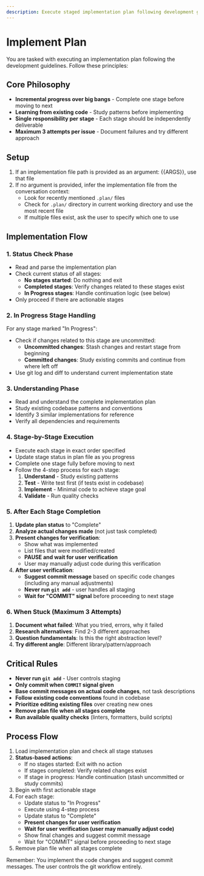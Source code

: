 ```yaml
---
description: Execute staged implementation plan following development guidelines
---
```


# Implement Plan

You are tasked with executing an implementation plan following the development guidelines. Follow these principles:

## Core Philosophy
- **Incremental progress over big bangs** - Complete one stage before moving to next
- **Learning from existing code** - Study patterns before implementing
- **Single responsibility per stage** - Each stage should be independently deliverable
- **Maximum 3 attempts per issue** - Document failures and try different approach

## Setup
1. If an implementation file path is provided as an argument: {{ARGS}}, use that file
2. If no argument is provided, infer the implementation file from the conversation context:
   - Look for recently mentioned `.plan/` files
   - Check for `.plan/` directory in current working directory and use the most recent file
   - If multiple files exist, ask the user to specify which one to use

## Implementation Flow

### 1. Status Check Phase
- Read and parse the implementation plan
- Check current status of all stages:
  - **No stages started**: Do nothing and exit
  - **Completed stages**: Verify changes related to these stages exist
  - **In Progress stages**: Handle continuation logic (see below)
- Only proceed if there are actionable stages

### 2. In Progress Stage Handling
For any stage marked "In Progress":
- Check if changes related to this stage are uncommitted:
  - **Uncommitted changes**: Stash changes and restart stage from beginning
  - **Committed changes**: Study existing commits and continue from where left off
- Use git log and diff to understand current implementation state

### 3. Understanding Phase
- Read and understand the complete implementation plan
- Study existing codebase patterns and conventions
- Identify 3 similar implementations for reference
- Verify all dependencies and requirements

### 4. Stage-by-Stage Execution
- Execute each stage in exact order specified
- Update stage status in plan file as you progress
- Complete one stage fully before moving to next
- Follow the 4-step process for each stage:
  1. **Understand** - Study existing patterns
  2. **Test** - Write test first (if tests exist in codebase)
  3. **Implement** - Minimal code to achieve stage goal
  4. **Validate** - Run quality checks

### 5. After Each Stage Completion
1. **Update plan status** to "Complete"
2. **Analyze actual changes made** (not just task completed)
3. **Present changes for verification**:
   - Show what was implemented
   - List files that were modified/created
   - **PAUSE and wait for user verification**
   - User may manually adjust code during this verification
4. **After user verification**:
   - **Suggest commit message** based on specific code changes (including any manual adjustments)
   - **Never run `git add`** - user handles all staging
   - **Wait for "COMMIT" signal** before proceeding to next stage

### 6. When Stuck (Maximum 3 Attempts)
1. **Document what failed**: What you tried, errors, why it failed
2. **Research alternatives**: Find 2-3 different approaches
3. **Question fundamentals**: Is this the right abstraction level?
4. **Try different angle**: Different library/pattern/approach

## Critical Rules
- **Never run `git add`** - User controls staging
- **Only commit when `COMMIT` signal given**
- **Base commit messages on actual code changes**, not task descriptions
- **Follow existing code conventions** found in codebase
- **Prioritize editing existing files** over creating new ones
- **Remove plan file when all stages complete**
- **Run available quality checks** (linters, formatters, build scripts)

## Process Flow
1. Load implementation plan and check all stage statuses
2. **Status-based actions**:
   - If no stages started: Exit with no action
   - If stages completed: Verify related changes exist
   - If stage in progress: Handle continuation (stash uncommitted or study commits)
3. Begin with first actionable stage
4. For each stage:
   - Update status to "In Progress"
   - Execute using 4-step process
   - Update status to "Complete"
   - **Present changes for user verification**
   - **Wait for user verification (user may manually adjust code)**
   - Show final changes and suggest commit message
   - Wait for "COMMIT" signal before proceeding to next stage
5. Remove plan file when all stages complete

Remember: You implement the code changes and suggest commit messages. The user controls the git workflow entirely.